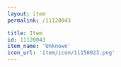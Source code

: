 ```yaml
---
layout: item
permalink: /11120043

title: Item
id: 11120043
item_name: 'Unknown'
icon_url: 'item/icon/11150023.png'
---
```

